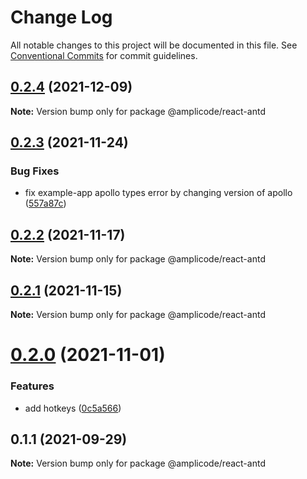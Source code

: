 # Change Log

All notable changes to this project will be documented in this file.
See [Conventional Commits](https://conventionalcommits.org) for commit guidelines.

## [0.2.4](https://github.com/Amplicode/amplicode-frontend/compare/@amplicode/react-antd@0.2.3...@amplicode/react-antd@0.2.4) (2021-12-09)

**Note:** Version bump only for package @amplicode/react-antd





## [0.2.3](https://github.com/Amplicode/amplicode-frontend/compare/@amplicode/react-antd@0.2.2...@amplicode/react-antd@0.2.3) (2021-11-24)


### Bug Fixes

* fix example-app apollo types error by changing version of apollo ([557a87c](https://github.com/Amplicode/amplicode-frontend/commit/557a87cbfc2f0ba81f90d019038709ea9e2d8c60))





## [0.2.2](https://github.com/Amplicode/amplicode-frontend/compare/@amplicode/react-antd@0.2.1...@amplicode/react-antd@0.2.2) (2021-11-17)

**Note:** Version bump only for package @amplicode/react-antd





## [0.2.1](https://github.com/Amplicode/amplicode-frontend/compare/@amplicode/react-antd@0.2.0...@amplicode/react-antd@0.2.1) (2021-11-15)

**Note:** Version bump only for package @amplicode/react-antd





# [0.2.0](https://github.com/Amplicode/amplicode-frontend/compare/@amplicode/react-antd@0.1.1...@amplicode/react-antd@0.2.0) (2021-11-01)


### Features

* add hotkeys ([0c5a566](https://github.com/Amplicode/amplicode-frontend/commit/0c5a5664264c4c96e7ce3d56196a0cc276bbb931))





## 0.1.1 (2021-09-29)

**Note:** Version bump only for package @amplicode/react-antd
